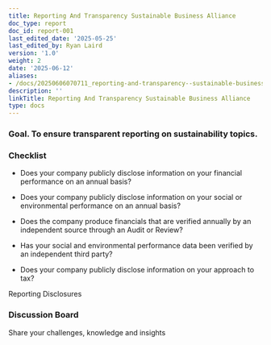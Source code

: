 ```yaml
---
title: Reporting And Transparency Sustainable Business Alliance
doc_type: report
doc_id: report-001
last_edited_date: '2025-05-25'
last_edited_by: Ryan Laird
version: '1.0'
weight: 2
date: '2025-06-12'
aliases:
- /docs/20250606070711_reporting-and-transparency--sustainable-business-alliance_1_1/
description: ''
linkTitle: Reporting And Transparency Sustainable Business Alliance
type: docs
---
```


### Goal. To ensure transparent reporting on sustainability topics.

### Checklist

- Does your company publicly disclose information on your financial performance on an annual basis?

- Does your company publicly disclose information on your social or environmental performance on an annual basis?

- Does the company produce financials that are verified annually by an independent source through an Audit or Review?

- Has your social and environmental performance data been verified by an independent third party?

- Does your company publicly disclose information on your approach to tax?

Reporting Disclosures

### Discussion Board

Share your challenges, knowledge and insights
